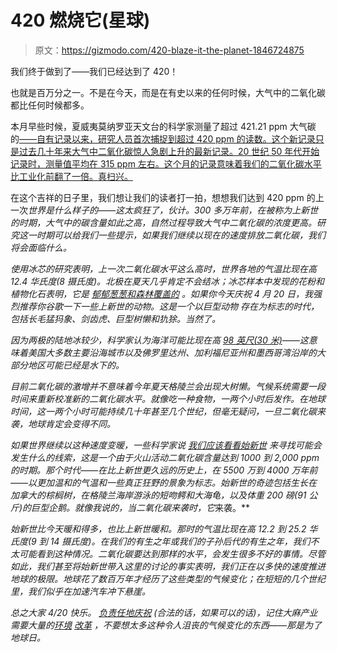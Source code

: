 # 420 燃烧它(星球)

> 原文：<https://gizmodo.com/420-blaze-it-the-planet-1846724875>

我们终于做到了——我们已经达到了 420！

也就是百万分之一。不是在今天，而是在有史以来的任何时候，大气中的二氧化碳都比任何时候都多。



本月早些时候，夏威夷莫纳罗亚天文台的科学家测量了超过 421.21 ppm 大气碳 的[——自有记录以来，研究人员首次捕捉到超过 420 ppm 的读数。这个新记录只是过去几十年来大气中二氧化碳惊人急剧上升的最新记录。20 世纪 50 年代开始记录时，测量值平均在 315 ppm 左右。这个月的记录意味着我们的二氧化碳水平比工业化前翻了一倍。真扫兴。](https://www.washingtonpost.com/weather/2021/04/05/atmospheric-co2-concentration-record/)

在这个吉祥的日子里，我们想让我们的读者打一拍，想想我们达到 420 ppm 的上一次*世界是什么样子的——这太疯狂了，伙计。300 多万年前，在被称为上新世的时期，大气中的碳含量如此之高，自然过程导致大气中二氧化碳的浓度更高。研究这一时期可以给我们一些提示，如果我们继续以现在的速度排放二氧化碳，我们将会面临什么。*

*使用冰芯的研究表明，上一次二氧化碳水平这么高时，世界各地的气温比现在高 12.4 华氏度(8 摄氏度)。北极在夏天几乎肯定不会结冰；冰芯样本中发现的花粉和植物化石表明，它是 [郁郁葱葱和森林覆盖的](https://www.scientificamerican.com/article/ice-free-arctic-in-pliocene-last-time-co2-levels-above-400ppm/) 。如果你今天庆祝 4 月 20 日，我强烈推荐你谷歌一下一些上新世的动物。这是一个以巨型动物 存在为标志的时代，包括长毛猛犸象、剑齿虎、巨型树懒和犰狳。当然了。*

*因为两极的陆地冰较少，科学家认为海洋可能比现在高 [98 英尺(30 米)](https://www.esd.ornl.gov/projects/qen/pliocene.html)——这意味着美国大多数主要沿海城市以及佛罗里达州、加利福尼亚州和墨西哥湾沿岸的大部分地区可能已经是水下的。*

*目前二氧化碳的激增并不意味着今年夏天格陵兰会出现大树懒。气候系统需要一段时间来重新校准新的二氧化碳水平。就像吃一种食物，一两个小时后发作。在地球时间，这一两个小时可能持续几十年甚至几个世纪，但毫无疑问，一旦二氧化碳来袭，地球肯定会变得不同。*

*如果世界继续以这种速度变暖，一些科学家说 [我们应该看看始新世](https://www.nationalgeographic.com/science/article/160523-climate-change-study-eight-degrees) 来寻找可能会发生什么的线索，这是一个由于火山活动二氧化碳含量达到 1000 到 2,000 ppm 的时期。那个时代——在比上新世更久远的历史上，在 5500 万到 4000 万年前——以更加温和的气温和一些真正狂野的景象为标志。始新世的奇迹包括生长在加拿大的棕榈树，在格陵兰海岸游泳的短吻鳄和大海龟，以及体重 200 磅(91 公斤)的巨型企鹅。就像我说的，当二氧化碳来袭时，它*来袭。**

*始新世比今天暖和得多，也比上新世暖和。那时的气温比现在高 12.2 到 25.2 华氏度(9 到 14 摄氏度)。在我们的有生之年或我们的子孙后代的有生之年，我们不太可能看到这种情况。二氧化碳要达到那样的水平，会发生很多不好的事情。尽管如此，我们甚至将始新世带入这里的讨论的事实表明，我们正在以多快的速度推进地球的极限。地球花了数百万年才经历了这些类型的气候变化；在短短的几个世纪里，我们似乎在加速汽车冲下悬崖。*

*总之大家 4/20 快乐。 [负责任地庆祝](https://gizmodo.com/elevate-your-4-20-celebration-with-these-high-end-weed-1846717690) (合法的话，如果可以的话)，记住大麻产业需要大量的[环境](https://earther.gizmodo.com/cannabis-industry-takes-baby-step-toward-reducing-its-e-1835690285) [改革](https://earther.gizmodo.com/the-pot-industry-could-be-a-big-problem-for-conservatio-1819881080) ，不要想太多这种令人沮丧的气候变化的东西——那是为了地球日。*